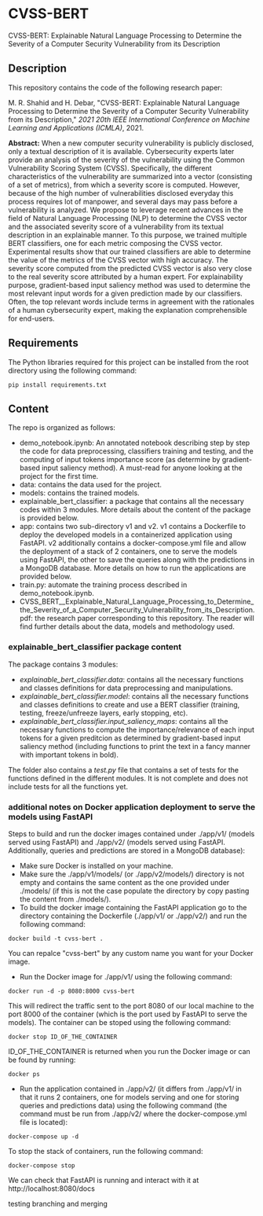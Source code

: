 # CVSS-BERT
CVSS-BERT: Explainable Natural Language Processing to Determine the Severity of a Computer Security Vulnerability from its Description

## Description

This repository contains the code of the following research paper:

M. R. Shahid and H. Debar, "CVSS-BERT: Explainable Natural Language Processing to Determine the Severity of a Computer Security Vulnerability from its Description," *2021 20th IEEE International Conference on Machine Learning and Applications (ICMLA)*, 2021.

**Abstract:** When a new computer security vulnerability is publicly disclosed, only a textual description of it is available. Cybersecurity experts later provide an analysis of the severity of the vulnerability using the Common Vulnerability Scoring System (CVSS). Specifically, the different characteristics of the vulnerability are summarized into a vector (consisting of a set of metrics), from which a severity score is computed. However, because of the high number of vulnerabilities disclosed everyday this process requires lot of manpower, and several days may pass before a vulnerability is analyzed. We propose to leverage recent advances in the field of Natural Language Processing (NLP) to determine the CVSS vector and the associated severity score of a vulnerability from its textual description in an explainable manner. To this purpose, we trained multiple BERT classifiers, one for each metric composing the CVSS vector. Experimental results show that our trained classifiers are able to determine the value of the metrics of the CVSS vector with high accuracy. The severity score computed from the predicted CVSS vector is also very close to the real severity score attributed by a human expert. For explainability purpose, gradient-based input saliency method was used to determine the most relevant input words for a given prediction made by our classifiers. Often, the top relevant words include terms in agreement with the rationales of a human cybersecurity expert, making the explanation comprehensible for end-users.

## Requirements
The Python libraries required for this project can be installed from the root directory using the following command:
```
pip install requirements.txt
```


## Content

The repo is organized as follows:
* demo_notebook.ipynb: An annotated notebook describing step by step the code for data preprocessing, classifiers training and testing, and the computing of input tokens importance score (as determine by gradient-based input saliency method). A must-read for anyone looking at the project for the first time.
* data: contains the data used for the project.
* models: contains the trained models.
* explainable_bert_classifier: a package that contains all the necessary codes within 3 modules. More details about the content of the package is provided below.
* app: contains two sub-directory v1 and v2. v1 contains a Dockerfile to deploy the developed models in a containerized application using FastAPI. v2 additionally contains a docker-compose.yml file and allow the deployment of a stack of 2 containers, one to serve the models using FastAPI, the other to save the queries along with the predictions in a MongoDB database. More details on how to run the applications are provided below.
* train.py: automate the training process described in demo_notebook.ipynb.
* CVSS_BERT__Explainable_Natural_Language_Processing_to_Determine_the_Severity_of_a_Computer_Security_Vulnerability_from_its_Description.pdf: the research paper corresponding to this repository. The reader will find further details about the data, models and methodology used.

### explainable_bert_classifier package content

The package contains 3 modules:
- *explainable_bert_classifier.data*: contains all the necessary functions and classes definitions for data preprocessing and manipulations.
- *explainable_bert_classifier.model*: contains all the necessary functions and classes definitions to create and use a BERT classifier (training, testing, freeze/unfreeze layers, early stopping, etc).
- *explainable_bert_classifier.input_saliency_maps*: contains all the necessary functions to compute the importance/relevance of each input tokens for a given preditcion as determined by gradient-based input saliency method (including functions to print the text in a fancy manner with important tokens in bold).

The folder also contains a *test.py* file that contains a set of tests for the functions defined in the different modules. It is not complete and does not include tests for all the functions yet.


### additional notes on Docker application deployment to serve the models using FastAPI
Steps to build and run the docker images contained under ./app/v1/ (models served using FastAPI) and ./app/v2/ (models served using FastAPI. Additionally, queries and predictions are stored in a MongoDB database):
- Make sure Docker is installed on your machine.
- Make sure the ./app/v1/models/ (or ./app/v2/models/) directory is not empty and contains the same content as the one provided under ./models/ (if this is not the case populate the directory by copy pasting the content from ./models/).
- To build the docker image containing the FastAPI application go to the directory containing the Dockerfile (./app/v1/ or ./app/v2/) and run the following command:
```
docker build -t cvss-bert .
```
You can repalce "cvss-bert" by any custom name you want for your Docker image.
- Run the Docker image for ./app/v1/ using the following command:
```
docker run -d -p 8080:8000 cvss-bert
```
This will redirect the traffic sent to the port 8080 of our local machine to the port 8000 of the container (which is the port used by FastAPI to serve the models). The container can be stoped using the following command:
```
docker stop ID_OF_THE_CONTAINER
```
ID_OF_THE_CONTAINER is returned when you run the Docker image or can be found by running:
```
docker ps
```
- Run the application contained in ./app/v2/ (it differs from ./app/v1/ in that it runs 2 containers, one for models serving and one for storing queries and predictions data) using the following command (the command must be run from ./app/v2/ where the docker-compose.yml file is located):
```
docker-compose up -d
```
To stop the stack of containers, run the following command:
```
docker-compose stop
```

We can check that FastAPI is running and interact with it at http://localhost:8080/docs 


testing branching and merging
